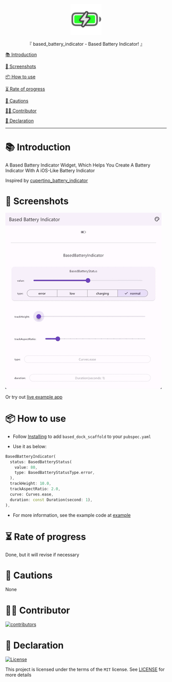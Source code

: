 <div align="center">
  <img id="based_battery_indicator" width="96" alt="based_battery_indicator" src="https://raw.githubusercontent.com/Cierra-Runis/based_flutter/master/.github/imgs/based_battery_indicator/icon.svg">
  <p>『 based_battery_indicator - Based Battery Indicator! 』</p>
</div>

[📚 Introduction](#-Introduction)

[📸 Screenshots](#-Screenshots)

[📦 How to use](#-How-to-use)

[⏳ Rate of progress](#-Rate-of-progress)

[📌 Cautions](#-Cautions)

[🧑‍💻 Contributor](#-Contributor)

[🔦 Declaration](#-Declaration)

---

# 📚 Introduction

A Based Battery Indicator Widget, Which Helps You Create A Battery Indicator With A iOS-Like Battery Indicator

Inspired by [cupertino_battery_indicator](https://pub.dev/packages/cupertino_battery_indicator)

# 📸 Screenshots

![screenshot](https://raw.githubusercontent.com/Cierra-Runis/based_flutter/master/.github/imgs/based_battery_indicator/screenshot.gif)

Or try out [live example app](https://cierra-runis.github.io/based_flutter/)

# 📦 How to use

- Follow [Installing](https://pub.dev/packages/based_battery_indicator/install) to add `based_dock_scaffold` to your `pubspec.yaml`

- Use it as below:

```dart
BasedBatteryIndicator(
  status: BasedBatteryStatus(
    value: 80,
    type: BasedBatteryStatusType.error,
  ),
  trackHeight: 10.0,
  trackAspectRatio: 2.0,
  curve: Curves.ease,
  duration: const Duration(second: 1),
),
```

- For more information, see the example code at [example](https://github.com/Cierra-Runis/based_flutter/blob/master/example/lib/main.dart)

# ⏳ Rate of progress

Done, but it will revise if necessary

# 📌 Cautions

None

# 🧑‍💻 Contributor

<a href="https://github.com/Cierra-Runis/based_flutter/graphs/contributors">
  <img src="https://contrib.rocks/image?repo=Cierra-Runis/based_flutter" alt="contributors"/>
</a>

# 🔦 Declaration

[![License](https://img.shields.io/github/license/Cierra-Runis/based_flutter)](https://github.com/Cierra-Runis/based_flutter/blob/master/LICENSE)

This project is licensed under the terms of the `MIT` license. See [LICENSE](https://github.com/Cierra-Runis/based_flutter/blob/master/LICENSE) for more details
